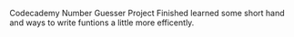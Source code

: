 Codecademy Number Guesser Project
Finished
learned some short hand and ways to write funtions a little more efficently.

